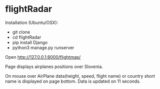 # flightRadar
Installation (Ubuntu/OSX):
- git clone
- cd flightRadar
- pip install Django
- python3 manage.py runserver

Open http://127.0.0.1:8000/flightmap/

Page displays airplanes positions over Slovenia.

On mouse over AirPlane data(height, speed, flight name) or country short name is displayed on page bottom. Data is updated on 11 seconds.

